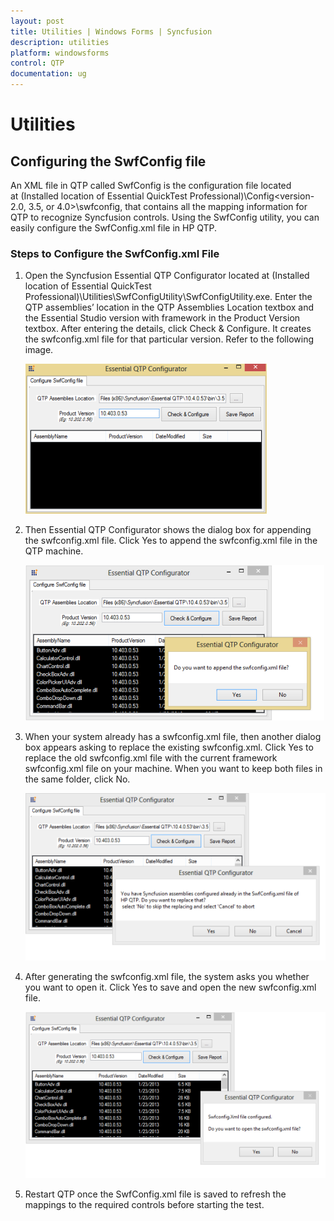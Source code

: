 ```yaml
---
layout: post
title: Utilities | Windows Forms | Syncfusion
description: utilities
platform: windowsforms
control: QTP
documentation: ug
---
```


# Utilities

## Configuring the SwfConfig file

An XML file in QTP called SwfConfig is the configuration file located at (Installed location of Essential QuickTest Professional)\Config\<version-2.0, 3.5, or 4.0>\swfconfig, that contains all the mapping information for QTP to recognize Syncfusion controls. Using the SwfConfig utility, you can easily configure the SwfConfig.xml file in HP QTP.

### Steps to Configure the SwfConfig.xml File



1) Open the Syncfusion Essential QTP Configurator located at (Installed location of Essential QuickTest Professional)\Utilities\SwfConfigUtility\SwfConfigUtility.exe. Enter the QTP assemblies’ location in the QTP Assemblies Location textbox and the Essential Studio version with framework in the Product Version textbox. After entering the details, click Check & Configure. It creates the swfconfig.xml file for that particular version. Refer to the following image.
   
   ![](Utilities_images/Utilities_img1.png)
   
   



2) Then Essential QTP Configurator shows the dialog box for appending the swfconfig.xml file. Click Yes to append the swfconfig.xml file in the QTP machine.
   
   ![](Utilities_images/Utilities_img2.png) 
   
   



3) When your system already has a swfconfig.xml file, then another dialog box appears asking to replace the existing swfconfig.xml. Click Yes to replace the old swfconfig.xml file with the current framework swfconfig.xml file on your machine. When you want to keep both files in the same folder, click No.
   
   ![](Utilities_images/Utilities_img3.png)
   
   

4) After generating the swfconfig.xml file, the system asks you whether you want to open it. Click Yes to save and open the new swfconfig.xml file.
   
   ![](Utilities_images/Utilities_img4.png)
   
   
   



5) Restart QTP once the SwfConfig.xml file is saved to refresh the mappings to the required controls before starting the test.



